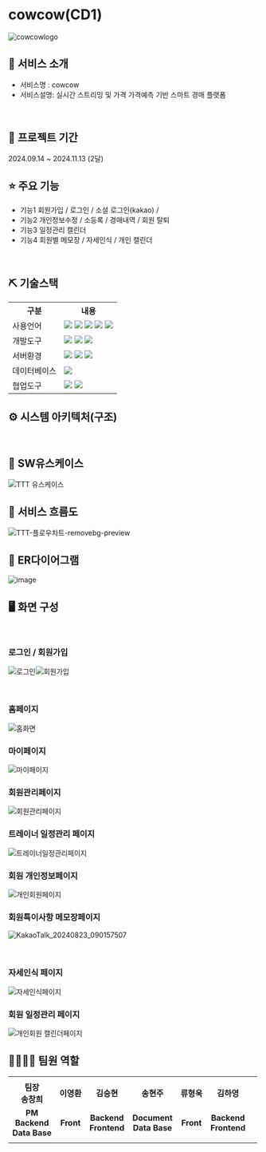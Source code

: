 # cowcow(CD1) 
![cowcowlogo](https://github.com/user-attachments/assets/af3ad80c-89ff-45c0-bcfc-98f5b620a26b)


## 👀 서비스 소개
* 서비스명 : cowcow
* 서비스설명: 실시간 스트리밍 및 가격 가격예측 기반 스마트 경매 플랫폼
<br>

## 📅 프로젝트 기간
2024.09.14 ~ 2024.11.13 (2달)
<br>

## ⭐ 주요 기능
* 기능1 회원가입 / 로그인 / 소셜 로그인(kakao) /
* 기능2 개인정보수정 / 소등록 / 경매내역 / 회원 탈퇴
* 기능3 일정관리 캘린더
* 기능4 회원별 메모장 / 자세인식 / 개인 캘린더
<br>

## ⛏ 기술스택
<table>
    <tr>
        <th>구분</th>
        <th>내용</th>
    </tr>
    <tr>
        <td>사용언어</td>
        <td>
            <img src="https://img.shields.io/badge/Python-3776AB?style=for-the-badge&logo=Python&logoColor=white"/>
            <img src="https://img.shields.io/badge/Java-007396?style=for-the-badge&logo=java&logoColor=white"/>
            <img src="https://img.shields.io/badge/HTML5-E34F26?style=for-the-badge&logo=HTML5&logoColor=white"/>
            <img src="https://img.shields.io/badge/CSS3-1572B6?style=for-the-badge&logo=CSS3&logoColor=white"/>
            <img src="https://img.shields.io/badge/JavaScript-F7DF1E?style=for-the-badge&logo=JavaScript&logoColor=white"/>
        </td>
    </tr>
    <tr>
        <td>개발도구</td>
        <td>
            <img src="https://img.shields.io/badge/Eclipse-2C2255?style=for-the-badge&logo=Eclipse&logoColor=white"/>
            <img src="https://img.shields.io/badge/Visual_Studio_Code-0078D4?style=for-the-badge&logo=visual%20studio%20code&logoColor=white"/>
            <img src="https://img.shields.io/badge/Anaconda-44A833?style=for-the-badge&logo=Anaconda&logoColor=white"/>
        </td>
    </tr>
    <tr>
        <td>서버환경</td>
        <td>
            <img src="https://img.shields.io/badge/Apache Tomcat-D22128?style=for-the-badge&logo=ApacheTomcat&logoColor=white"/>
            <img src="https://img.shields.io/badge/Spring_Boot-6DB33F?style=for-the-badge&logo=spring-boot&logoColor=white"/>
            <img src="https://img.shields.io/badge/Flask-000000?style=for-the-badge&logo=Flask&logoColor=white"/> 
        </td>
    </tr>
    <tr>
        <td>데이터베이스</td>
        <td>
            <img src="https://img.shields.io/badge/MySQL-4479A1?style=for-the-badge&logo=MySQL&logoColor=white"/> 
        </td>
    </tr>
    <tr>
        <td>협업도구</td>
        <td>
            <img src="https://img.shields.io/badge/Git-F05032?style=for-the-badge&logo=Git&logoColor=white"/>
            <img src="https://img.shields.io/badge/GitHub-181717?style=for-the-badge&logo=GitHub&logoColor=white"/>
        </td>
    </tr>
</table>


## ⚙ 시스템 아키텍처(구조)
<br>

## 📌 SW유스케이스
![TTT 유스케이스](https://github.com/user-attachments/assets/8e859a2b-fa90-4253-bd65-d5bc27e5f7a9)


## 📌 서비스 흐름도
![TTT-플로우차트-removebg-preview](https://github.com/user-attachments/assets/42d274ce-8422-4480-8732-c98c01e2470a)
<br>



## 📌 ER다이어그램
![image](https://github.com/user-attachments/assets/bf12db60-f5e0-4a1c-8c31-684f6d9b2ca5)
<br>

## 🖥 화면 구성


<br>

### 로그인 / 회원가입
![로그인](https://github.com/user-attachments/assets/32c9f1b5-1379-4379-9332-f0de9eb95e9e)![회원가입](https://github.com/user-attachments/assets/0dfef385-9ef5-48af-ac55-8ce4091616dc)


<br>

### 홈페이지  
![홈화면](https://github.com/user-attachments/assets/74b66658-bd05-40e0-a482-ba16790ec512)
<br>

### 마이페이지 
![마이페이지](https://github.com/user-attachments/assets/611d274c-e81f-4be1-8585-a9d83784e6da)
<br>

### 회원관리페이지
![회원관리페이지](https://github.com/user-attachments/assets/2b3f9663-6d10-455a-807f-1eed03dcc92f)
<br>

### 트레이너 일정관리 페이지
![트레이너일정관리페이지](https://github.com/user-attachments/assets/14b39ca7-782c-4f7c-ad64-b79637f751ab)
<br>

### 회원 개인정보페이지
![개인회원페이지](https://github.com/user-attachments/assets/2e636ec3-5c48-4a1e-8ece-4005fe169c94)
<br>


### 회원특이사항 메모장페이지
![KakaoTalk_20240823_090157507](https://github.com/user-attachments/assets/48ef2b93-15af-48b7-a542-10bd814074fb)

<br>

### 자세인식 페이지
![자세인식페이지](https://github.com/user-attachments/assets/76d79a21-4ae4-4dee-adfe-a2fdf3202326)
<br>

### 회원 일정관리 페이지
![개인회원 캘린더페이지](https://github.com/user-attachments/assets/0e8d832a-2f60-46d3-8e6f-b966e1c86e0a)
<br>


## 👨‍👩‍👦‍👦 팀원 역할
<table>
  <tr>
    <td></td>
    <td></td>
    <td></td>
    <td></td>
    <td></td>
    <td></td>
  </tr>
  <tr>
    <td align="center"><strong>팀장<br>송창희</strong></td>
    <td align="center"><strong>이영환</strong></td>
    <td align="center"><strong>김승현</strong></td>
    <td align="center"><strong>송현주</strong></td>
    <td align="center"><strong>류형욱</strong></td>
    <td align="center"><strong>김하영</strong></td>
  </tr>
  <tr>
    <td align="center"><b>PM<br>Backend<br>Data Base</b></td>
    <td align="center"><b>Front</b></td>
    <td align="center"><b>Backend<br>Frontend</b></td>
    <td align="center"><b>Document<br>Data Base</b></td>
    <td align="center"><b>Front</b></td>
    <td align="center"><b>Backend<br>Frontend</b></td>
  </tr>
  <tr>
    <td align="center"><a></a></td>
    <td align="center"><a></a></td>
    <td align="center"><a></a></td>
    <td align="center"><a></a></td>
    <td align="center"><a></a></td>
    <td align="center"><a></a></td>
    <td align="center"><a></a></td>
    
  </tr>
</table>













